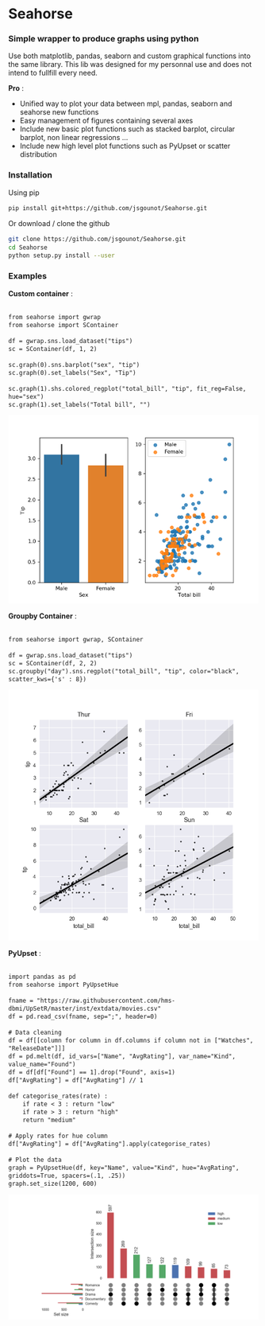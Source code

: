 # Seahorse
  
### Simple wrapper to produce graphs using python

Use both matplotlib, pandas, seaborn and custom graphical functions into the same library.
This lib was designed for my personnal use and does not intend to fullfill every need.

**Pro** : 
- Unified way to plot your data between mpl, pandas, seaborn and seahorse new functions
- Easy management of figures containing several axes
- Include new basic plot functions such as stacked barplot, circular barplot, non linear regressions ...
- Include new high level plot functions such as PyUpset or scatter distribution

### Installation

Using pip

```bash
pip install git+https://github.com/jsgounot/Seahorse.git
```

Or download / clone the github

```bash
git clone https://github.com/jsgounot/Seahorse.git
cd Seahorse
python setup.py install --user
```

### Examples

**Custom container** :

```python3

from seahorse import gwrap
from seahorse import SContainer

df = gwrap.sns.load_dataset("tips")
sc = SContainer(df, 1, 2)

sc.graph(0).sns.barplot("sex", "tip")
sc.graph(0).set_labels("Sex", "Tip")

sc.graph(1).shs.colored_regplot("total_bill", "tip", fit_reg=False, hue="sex")
sc.graph(1).set_labels("Total bill", "")
```

![Example image](https://github.com/jsgounot/Seahorse/blob/master/Examples/scontainer.png)

**Groupby Container** :

```python3

from seahorse import gwrap, SContainer

df = gwrap.sns.load_dataset("tips")
sc = SContainer(df, 2, 2)
sc.groupby("day").sns.regplot("total_bill", "tip", color="black", scatter_kws={'s' : 8})

```

![Example image](https://github.com/jsgounot/Seahorse/blob/master/Examples/scontainer_gb.png)

**PyUpset** :

```python3

import pandas as pd
from seahorse import PyUpsetHue

fname = "https://raw.githubusercontent.com/hms-dbmi/UpSetR/master/inst/extdata/movies.csv"
df = pd.read_csv(fname, sep=";", header=0)

# Data cleaning
df = df[[column for column in df.columns if column not in ["Watches", "ReleaseDate"]]]
df = pd.melt(df, id_vars=["Name", "AvgRating"], var_name="Kind", value_name="Found")
df = df[df["Found"] == 1].drop("Found", axis=1)
df["AvgRating"] = df["AvgRating"] // 1

def categorise_rates(rate) :
	if rate < 3 : return "low"
	if rate > 3 : return "high"
	return "medium"

# Apply rates for hue column
df["AvgRating"] = df["AvgRating"].apply(categorise_rates)

# Plot the data
graph = PyUpsetHue(df, key="Name", value="Kind", hue="AvgRating", griddots=True, spacers=(.1, .25))
graph.set_size(1200, 600)
```

![Example image](https://github.com/jsgounot/Seahorse/blob/master/Examples/upset.png)